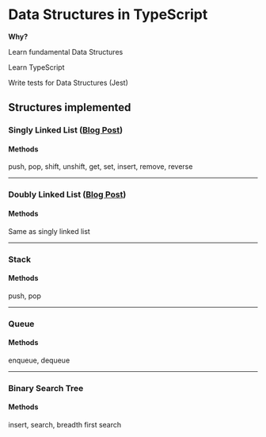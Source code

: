 # Data Structures in TypeScript
**Why?**

Learn fundamental Data Structures

Learn TypeScript

Write tests for Data Structures (Jest)

## Structures implemented

### Singly Linked List ([Blog Post](https://dotfury.com/blog/singly-linked-list/))
#### Methods
push, pop, shift, unshift, get, set, insert, remove, reverse

---

### Doubly Linked List ([Blog Post](https://dotfury.com/blog/doubly-linked-list))
#### Methods
Same as singly linked list

---

### Stack
#### Methods
push, pop

---

### Queue
#### Methods
enqueue, dequeue

---

### Binary Search Tree
#### Methods
insert, search, breadth first search